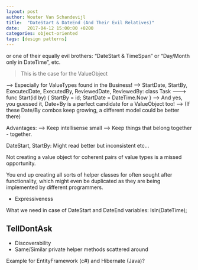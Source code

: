 ```yaml
---
layout: post
author: Wouter Van Schandevijl
title:  "DateStart & DateEnd (And Their Evil Relatives)"
date:   2017-04-12 15:00:00 +0200
categories: object-oriented
tags: [design patterns]
---
```



<!--more-->

or one of their equally evil brothers: “DateStart & TimeSpan” or “Day/Month only in DateTime”, etc.

> This is the case for the ValueObject

--> Especially for ValueTypes found in the Business!
--> StartDate, StartBy, ExecutedDate, ExecutedBy, ReviewedDate, ReviewedBy: class Task
---> func Start(id by) { StartBy = id; StartDate = DateTime.Now }
--> And yes, you guessed it, Date+By is a perfect candidate for a ValueObject too!
--> (If these Date/By combos keep growing, a different model could be better there)

Advantages:
--> Keep intellisense small
--> Keep things that belong together - together.

DateStart, StartBy: Might read better but inconsistent etc...


Not creating a value object for coherent pairs of value types is a missed opportunity.

You end up creating all sorts of helper classes for often sought after functionality, which might even be duplicated as they are being implemented by different programmers.

- Expressiveness

What we need in case of DateStart and DateEnd variables: IsIn(DateTime);


TellDontAsk
-----------



+ Discoverability
+ Same/Similar private helper methods scattered around


Example for EntityFramework (c#) and Hibernate (Java)?
